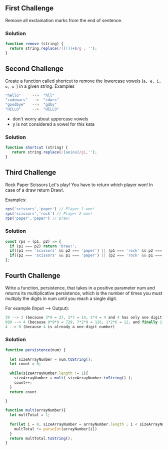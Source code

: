 ## First Challenge
Remove all exclamation marks from the end of sentence.

### Solution
```javascript
function remove (string) {  
  return string.replace(/([!])+$/g , '');
}
```

## Second Challenge

Create a function called shortcut to remove the lowercase vowels (```a, e, i, o, u ```) in a given string.
Examples
```javascript
"hello"     -->  "hll"
"codewars"  -->  "cdwrs"
"goodbye"   -->  "gdby"
"HELLO"     -->  "HELLO"
```
- don't worry about uppercase vowels
- y is not considered a vowel for this kata


### Solution
```javascript
function shortcut (string) {
   return string.replace(/[aeiou]/gi,'');
}
```

## Third Challenge

Rock Paper Scissors
Let's play! You have to return which player won! In case of a draw return Draw!.

Examples:
```javascript
rps('scissors','paper') // Player 1 won!
rps('scissors','rock') // Player 2 won!
rps('paper','paper') // Draw!
```

### Solution
```javascript
const rps = (p1, p2) => {
  if (p1 === p2) return 'Draw!';
  if((p1 === 'scissors' && p2 === 'paper') || (p1 === 'rock' && p2 === 'scissors') || (p1 === 'paper' && p2 === 'rock')) return 'Player 1 won!';
  if((p2 === 'scissors' && p1 === 'paper') || (p2 === 'rock' && p1 === 'scissors') || (p2 === 'paper' && p1 === 'rock'))return 'Player 2 won!';
};
```

## Fourth Challenge
Write a function, persistence, that takes in a positive parameter num and returns its multiplicative persistence, which is the number of times you must multiply the digits in num until you reach a single digit.

For example (Input --> Output):
```javascript
39 --> 3 (because 3*9 = 27, 2*7 = 14, 1*4 = 4 and 4 has only one digit)
999 --> 4 (because 9*9*9 = 729, 7*2*9 = 126, 1*2*6 = 12, and finally 1*2 = 2)
4 --> 0 (because 4 is already a one-digit number)
```

### Solution
```javascript
function persistence(num) {
  
  let sizeArrayNumber = num.toString();
  let count = 0;
  
  while(sizeArrayNumber.length != 1){
    sizeArrayNumber = mult( sizeArrayNumber.toString() );
    count++;
  }
  return count
  
}

function mult(arrayNumber){
  let multTotal = 1;
  
  for(let i = 0, sizeArrayNumber = arrayNumber.length ; i < sizeArrayNumber; i++){
    multTotal *= parseInt(arrayNumber[i])
  }
  return multTotal.toString();
}
```
